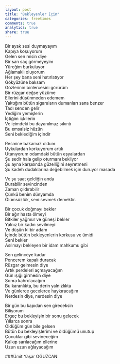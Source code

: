```yaml
---
layout: post
title: "Bekleyenler İçin"
categories: freetimes
comments: true
analytics: true
share: true
---
```


Bir ayak sesi duymayayım  
Kapıya koşuyorum  
Gelen sen misin diye  
Bir sarı saç görmeyeyim  
Yüreğim burkuluyor  
Ağlamaklı oluyorum  
Her şey bana seni hatırlatıyor  
Gökyüzüne baksam  
Gözlerinin binlercesini görürüm  
Bir rüzgar değse yüzüme  
Ellerini düşünmeden edemem  
Yaktığım bütün sigaraların dumanları sana benzer  
Tadı senden gelir  
Yediğim yemişlerin  
İçtiğim içkilerin  
Ve içimdeki bu dayanılmaz sıkıntı  
Bu emsalsiz hüzün  
Seni beklediğim içindir  

Resmine bakamaz oldum  
Uykulardan korkuyorum artık  
Utanıyorum odamdaki bütün eşyalardan  
Şu sedir hala gelip oturmanı bekliyor  
Şu ayna karşısında güzelliğini seyretmeni  
Şu kadeh dudaklarına değebilmek için duruyor masada  

Ve şu saat geldiğin anda  
Durabilir sevincinden  
Zaman çıldırabilir  
Çünkü benim dünyamda  
Ölümsüzlük, seni sevmek demektir.  

Bir çocuk doğmayı bekler  
Bir ağır hasta ölmeyi  
Bitkiler yağmur ve güneşi bekler  
Yalnız bir kadın sevilmeyi  
Ve düşün ki bir adam  
İçinde bütün bekleyenlerin korkusu ve ümidi  
Seni bekler  
Asılmayı bekleyen bir idam mahkumu gibi  

Sen gelinceye kadar  
Pencerem kapalı duracak  
Rüzgar gelmesin diye  
Artık perdeleri açmayacağım  
Gün ışığı girmesin diye  
Sonra kahrolacağım  
Bu karanlıkta, bu derin yalnızlıkta  
Ve günlerce gecelerce haykıracağım  
Nerdesin diye, nerdesin diye  

Bir gün bu kapıdan sen gireceksin  
Biliyorum  
Ergeç bu bekleyişin bir sonu gelecek  
Yıllarca sonra  
Öldüğüm gün bile gelsen  
Bütün bu bekleyişlerimi ve öldüğümü unutup  
Çocuklar gibi sevineceğim  
Kalkıp sarılacağım ellerine  
Uzun uzun ağlayacağım  


###Ümit Yaşar OĞUZCAN